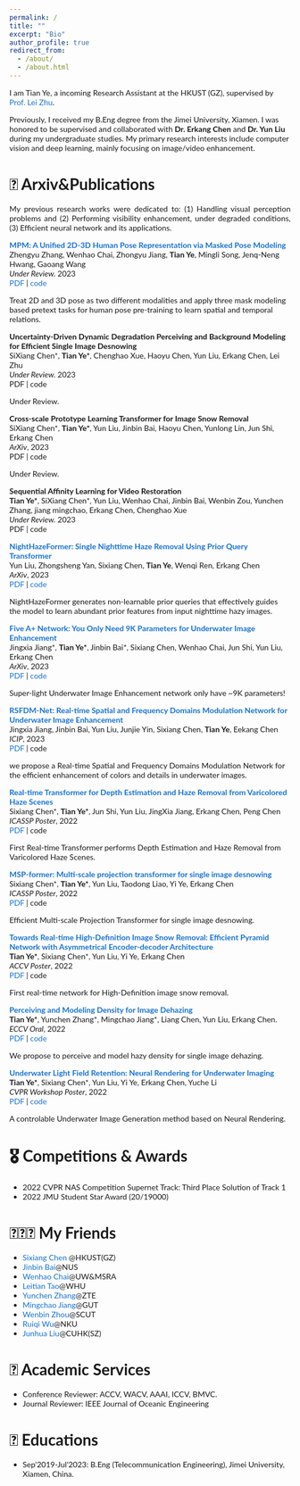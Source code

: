 ```yaml
---
permalink: /
title: ""
excerpt: "Bio"
author_profile: true
redirect_from: 
  - /about/
  - /about.html
---
```

<!-- bundle exec jekyll serve -->
I am Tian Ye, a incoming Research Assistant at the HKUST (GZ), supervised by [Prof. Lei Zhu](https://sites.google.com/site/indexlzhu/home). 

Previously, I received my B.Eng degree from the Jimei University, Xiamen. I was honored to be supervised and collaborated with **Dr. Erkang Chen** and **Dr. Yun Liu** during my undergraduate studies.
My primary research interests include computer vision and deep learning, mainly focusing on image/video enhancement.

# 📝 Arxiv&Publications
<p style='text-align: justify;'> My previous research works were dedicated to: (1) Handling visual perception problems and (2) Performing visibility enhancement, under degraded conditions, (3) Efficient neural network and its applications. </p>

<style type="text/css">
    /* Color scheme stolen from Sergey Karayev */
    a {
    color: #1772d0;
    text-decoration:none !important;
    }
    a:focus, a:hover {
    color: #f09228;
    text-decoration:none !important;
    }
    table,td,th,tr{
    	border:none !important;
    }
    body,td,th,tr,p,a {
    font-family: 'Lato', Verdana, Helvetica, sans-serif;
    font-size: 14px
    }
    strong {
    font-family: 'Lato', Verdana, Helvetica, sans-serif;
    font-size: 14px;
    }
    heading {
    font-family: 'Lato', Verdana, Helvetica, sans-serif;
    font-size: 22px;
    }
    papertitle {
    font-family: 'Lato', Verdana, Helvetica, sans-serif;
    font-size: 14px;
    font-weight: 700
    }
    papertitle_just {
    font-family: 'Lato', Verdana, Helvetica, sans-serif;
    font-size: 14px;
    font-weight: 700;
    text-align: justify
    }
    name {
    font-family: 'Lato', Verdana, Helvetica, sans-serif;
    font-size: 32px;
    }
    .one
    {
    width: 160px;
    height: 160px;
    position: relative;
    }
    .two
    {
    width: 160px;
    height: 160px;
    position: absolute;
    transition: opacity .2s ease-in-out;
    -moz-transition: opacity .2s ease-in-out;
    -webkit-transition: opacity .2s ease-in-out;
    }
    .fade {
     transition: opacity .2s ease-in-out;
     -moz-transition: opacity .2s ease-in-out;
     -webkit-transition: opacity .2s ease-in-out;
    }
    span.highlight {
        background-color: #ffffd0;
    }
</style>
<!-- ################################  CONTENT START  ##################################################-->
<!-- <table width="100%" align="center" border="0" cellspacing="0" cellpadding="10"> -->

<tbody>





<!-- ###################################################################################################-->
<!-- Paper V ShadowDiffusion-->
<!-- <tr onmouseout="submit23_shadowdiffusion_stop()" onmouseover="submit23_shadowdiffusion_start()" > -->
<td width="20%">
<!-- <div class="one"> -->
<!-- <div class="two" id = 'submit23_shadowdiffusion_image'><img src='./files/submit23_after.png'></div>
<img src='./files/submit23_before.png'> -->
<!-- </div> -->
<script type="text/javascript">
// function submit23_shadowdiffusion_start() {
// document.getElementById('submit23_shadowdiffusion_image').style.opacity = "1";
// }
// function submit23_shadowdiffusion_stop() {
// document.getElementById('submit23_shadowdiffusion_image').style.opacity = "0";
// }
// submit23_shadowdiffusion_stop()
</script>
</td>
<td valign="top" width="80%">
  <a href="https://arxiv.org/abs/2306.17201">
    <papertitle_just>MPM: A Unified 2D-3D Human Pose Representation via Masked Pose Modeling </papertitle_just>     
  </a>
  <br>
Zhengyu Zhang, Wenhao Chai, Zhongyu Jiang, <strong>Tian Ye</strong>, Mingli Song, Jenq-Neng Hwang, Gaoang Wang 
  <br>
<em>Under Review.</em> 2023 <br>
<a href="https://arxiv.org/abs/2306.17201">PDF</a>
|
<a href="https://github.com/vvirgooo2/MPM">code</a>
<p>Treat 2D and 3D pose as two different modalities and apply three mask modeling based pretext tasks for human pose pre-training to learn spatial and temporal relations.</p>
</td>

<!-- Paper V ShadowDiffusion -->
<!-- ###################################################################################################-->
  




<!-- ###################################################################################################-->
<!-- Paper V ShadowDiffusion-->
<!-- <tr onmouseout="submit23_shadowdiffusion_stop()" onmouseover="submit23_shadowdiffusion_start()" > -->
<td width="20%">
<!-- <div class="one"> -->
<!-- <div class="two" id = 'submit23_shadowdiffusion_image'><img src='./files/submit23_after.png'></div>
<img src='./files/submit23_before.png'> -->
</td>
<td valign="top" width="80%">
  <a href="">
    <papertitle_just>Uncertainty-Driven Dynamic Degradation Perceiving and Background Modeling for Efficient Single Image Desnowing</papertitle_just>     
  </a>
  <br>
SiXiang Chen*, <strong>Tian Ye*</strong>, Chenghao Xue, Haoyu Chen, Yun Liu, Erkang Chen, Lei Zhu
  <br>
<em>Under Review.</em> 2023 <br>
<a href="">PDF</a>
|
<a href="">code</a>
<p>Under Review.</p>
</td>

<!-- Paper V ShadowDiffusion -->
<!-- ###################################################################################################-->


<!-- ###################################################################################################-->
<!-- Paper V ShadowDiffusion-->
<!-- <tr onmouseout="submit23_shadowdiffusion_stop()" onmouseover="submit23_shadowdiffusion_start()" > -->
<td width="20%">
<!-- <div class="one"> -->
<!-- <div class="two" id = 'submit23_shadowdiffusion_image'><img src='./files/submit23_after.png'></div>
<img src='./files/submit23_before.png'> -->
</td>
<td valign="top" width="80%">
  <a href="">
    <papertitle_just>Cross-scale Prototype Learning Transformer for Image Snow Removal </papertitle_just>     
  </a>
  <br>
SiXiang Chen*, <strong>Tian Ye*</strong>, Yun Liu, Jinbin Bai, Haoyu Chen, Yunlong Lin, Jun Shi, Erkang Chen
  <br>
<em>ArXiv</em>, 2023 <br>
<a href="">PDF</a>
|
<a href="">code</a>
<p>Under Review.</p>
</td>

<!-- Paper V ShadowDiffusion -->
<!-- ###################################################################################################-->
  
<!-- ###################################################################################################-->
<!-- Paper V ShadowDiffusion-->
<!-- <tr onmouseout="submit23_shadowdiffusion_stop()" onmouseover="submit23_shadowdiffusion_start()" > -->
<td width="20%">
<!-- <div class="one"> -->
<!-- <div class="two" id = 'submit23_shadowdiffusion_image'><img src='./files/submit23_after.png'></div>
<img src='./files/submit23_before.png'> -->
<!-- </div> -->
<script type="text/javascript">
// function submit23_shadowdiffusion_start() {
// document.getElementById('submit23_shadowdiffusion_image').style.opacity = "1";
// }
// function submit23_shadowdiffusion_stop() {
// document.getElementById('submit23_shadowdiffusion_image').style.opacity = "0";
// }
// submit23_shadowdiffusion_stop()
</script>
</td>
<td valign="top" width="80%">
  <a href="">
    <papertitle_just>Sequential Affinity Learning for Video Restoration</papertitle_just>     
  </a>
  <br>
<strong>Tian Ye*</strong>, SiXiang Chen*, Yun Liu, Wenhao Chai, Jinbin Bai, Wenbin Zou, Yunchen Zhang, jiang mingchao, Erkang Chen, Chenghao Xue
  <br>
<em>Under Review.</em> 2023 <br>
<a href="">PDF</a>
|
<a href="">code</a>
<p></p>
</td>

<!-- Paper V ShadowDiffusion -->
<!-- ###################################################################################################-->
  



<!-- ###################################################################################################-->
<!-- Paper V ShadowDiffusion-->
<!-- <tr onmouseout="submit23_shadowdiffusion_stop()" onmouseover="submit23_shadowdiffusion_start()" > -->
<td width="20%">
<!-- <div class="one"> -->
<!-- <div class="two" id = 'submit23_shadowdiffusion_image'><img src='./files/submit23_after.png'></div>
<img src='./files/submit23_before.png'> -->
<!-- </div> -->
<script type="text/javascript">
// function submit23_shadowdiffusion_start() {
// document.getElementById('submit23_shadowdiffusion_image').style.opacity = "1";
// }
// function submit23_shadowdiffusion_stop() {
// document.getElementById('submit23_shadowdiffusion_image').style.opacity = "0";
// }
// submit23_shadowdiffusion_stop()
</script>
</td>
<td valign="top" width="80%">
  <a href="https://arxiv.org/pdf/2305.09533.pdf">
    <papertitle_just>NightHazeFormer: Single Nighttime Haze Removal Using Prior Query Transformer</papertitle_just>     
  </a>
  <br>
Yun Liu, Zhongsheng Yan, Sixiang Chen, <strong>Tian Ye</strong>, Wenqi Ren, Erkang Chen
  <br>
<em>ArXiv</em>, 2023 <br>
<a href="https://arxiv.org/pdf/2305.09533.pdf">PDF</a>
|
<a href="https://github.com/Owen718/NightHazeFormer">code</a>
<p>NightHazeFormer generates non-learnable prior queries that effectively guides the model to learn abundant prior features from input nighttime hazy images.</p>
</td>

<!-- Paper V ShadowDiffusion -->
<!-- ###################################################################################################-->
  


<!-- ###################################################################################################-->
<!-- Paper V ShadowDiffusion-->
<!-- <tr onmouseout="submit23_shadowdiffusion_stop()" onmouseover="submit23_shadowdiffusion_start()" > -->
<td width="20%">
<!-- <div class="one"> -->
<!-- <div class="two" id = 'submit23_shadowdiffusion_image'><img src='./files/submit23_after.png'></div>
<img src='./files/submit23_before.png'> -->
<!-- </div> -->
<script type="text/javascript">
// function submit23_shadowdiffusion_start() {
// document.getElementById('submit23_shadowdiffusion_image').style.opacity = "1";
// }
// function submit23_shadowdiffusion_stop() {
// document.getElementById('submit23_shadowdiffusion_image').style.opacity = "0";
// }
// submit23_shadowdiffusion_stop()
</script>
</td>
<td valign="top" width="80%">
  <a href="https://arxiv.org/pdf/2305.08824">
    <papertitle_just>Five A+ Network: You Only Need 9K Parameters for Underwater Image Enhancement</papertitle_just>     
  </a>
  <br>
Jingxia Jiang*, <strong>Tian Ye*</strong>, Jinbin Bai*, Sixiang Chen, Wenhao Chai, Jun Shi, Yun Liu, Erkang Chen
  <br>
<em>ArXiv</em>, 2023 <br>
<a href="https://arxiv.org/pdf/2305.08824">PDF</a>
|
<a href="https://github.com/Owen718/FiveAPlus-Network">code</a>
<p>Super-light Underwater Image Enhancement network only have ~9K parameters!</p>
</td>

<!-- Paper V ShadowDiffusion -->
<!-- ###################################################################################################-->
  



<!-- ###################################################################################################-->
<!-- Paper V ShadowDiffusion-->
<!-- <tr onmouseout="submit23_shadowdiffusion_stop()" onmouseover="submit23_shadowdiffusion_start()" > -->
<td width="20%">
<!-- <div class="one"> -->
<!-- <div class="two" id = 'submit23_shadowdiffusion_image'><img src='./files/submit23_after.png'></div>
<img src='./files/submit23_before.png'> -->
<!-- </div> -->
<script type="text/javascript">
// function submit23_shadowdiffusion_start() {
// document.getElementById('submit23_shadowdiffusion_image').style.opacity = "1";
// }
// function submit23_shadowdiffusion_stop() {
// document.getElementById('submit23_shadowdiffusion_image').style.opacity = "0";
// }
// submit23_shadowdiffusion_stop()
</script>
</td>
<td valign="top" width="80%">
  <a href="https://arxiv.org/pdf/2302.12186">
    <papertitle_just>RSFDM-Net: Real-time Spatial and Frequency Domains Modulation Network for Underwater Image Enhancement</papertitle_just>     
  </a>
  <br>
Jingxia Jiang, Jinbin Bai, Yun Liu, Junjie Yin, Sixiang Chen, <strong>Tian Ye</strong>, Eekang Chen
  <br>
<em>ICIP</em>, 2023 <br>
<a href="https://arxiv.org/pdf/2302.12186">PDF</a>
|
<a href="">code</a>
<p>we propose a Real-time Spatial and Frequency Domains Modulation Network for the efficient enhancement of colors and details in underwater images. </p>
</td>

<!-- Paper V ShadowDiffusion -->
<!-- ###################################################################################################-->
  





<!-- ###################################################################################################-->
<!-- Paper V ShadowDiffusion-->
<!-- <tr onmouseout="submit23_shadowdiffusion_stop()" onmouseover="submit23_shadowdiffusion_start()" > -->
<td width="20%">
<!-- <div class="one"> -->
<!-- <div class="two" id = 'submit23_shadowdiffusion_image'><img src='./files/submit23_after.png'></div>
<img src='./files/submit23_before.png'> -->
<!-- </div> -->
<script type="text/javascript">
// function submit23_shadowdiffusion_start() {
// document.getElementById('submit23_shadowdiffusion_image').style.opacity = "1";
// }
// function submit23_shadowdiffusion_stop() {
// document.getElementById('submit23_shadowdiffusion_image').style.opacity = "0";
// }
// submit23_shadowdiffusion_stop()
</script>
</td>
<td valign="top" width="80%">
  <a href="https://ieeexplore.ieee.org/abstract/document/10096828">
    <papertitle_just>Real-time Transformer for Depth Estimation and Haze Removal from Varicolored Haze Scenes</papertitle_just>     
  </a>
  <br>
Sixiang Chen*, <strong>Tian Ye*</strong>, Jun Shi, Yun Liu, JingXia Jiang, Erkang Chen, Peng Chen 
  <br>
<em>ICASSP Poster</em>, 2022 <br>
<a href="https://ieeexplore.ieee.org/abstract/document/10096828">PDF</a>
|
<a href="">code</a>
<p>First Real-time Transformer performs Depth Estimation and Haze Removal from Varicolored Haze Scenes.</p>
</td>

<!-- Paper V ShadowDiffusion -->
<!-- ###################################################################################################-->
  
<!-- ###################################################################################################-->
<!-- Paper IV Reflectance, AAAI'23 -->
<!-- <tr onmouseout="aaai23_reflectance_stop()" onmouseover="aaai23_reflectance_start()" > -->
<td width="20%">
<!-- <div class="one"> -->
<!-- <div class="two" id = 'aaai23_reflectance_image'><img src='./files/aaai23_after.jpg'></div>
<img src='./files/aaai23_before.jpg'> -->
<!-- </div> -->
<script type="text/javascript">
// function aaai23_reflectance_start() {
// document.getElementById('aaai23_reflectance_image').style.opacity = "1";
// }
// function aaai23_reflectance_stop() {
// document.getElementById('aaai23_reflectance_image').style.opacity = "0";
// }
// aaai23_reflectance_stop()
</script>
</td>
<td valign="top" width="80%">
  <a href="https://ieeexplore.ieee.org/abstract/document/10095605">
    <papertitle_just>MSP-former: Multi-scale projection transformer for single image desnowing</papertitle_just>     
  </a>
  <br>
  Sixiang Chen*, <strong>Tian Ye*</strong>, Yun Liu, Taodong Liao, Yi Ye, Erkang Chen
  <!-- <strong>Yeying Jin</strong>, Ruoteng Li, Wenhan Yang, Robby T. Tan
   -->
  <br>
<em>ICASSP Poster</em>, 2022 <br>
<a href="https://ieeexplore.ieee.org/abstract/document/10095605">PDF</a>
|
<a href="">code</a> 
<p>Efficient Multi-scale Projection Transformer for single image desnowing.</p>
</td>

<!-- Paper IV Reflectance, AAAI'23 -->
<!-- ###################################################################################################-->
  
<!-- ###################################################################################################-->
<!-- Paper IV Reflectance, AAAI'23 -->
<!-- <tr onmouseout="aaai23_reflectance_stop()" onmouseover="aaai23_reflectance_start()" > -->
<td width="20%">
<!-- <div class="one"> -->
<!-- <div class="two" id = 'aaai23_reflectance_image'><img src='./files/aaai23_after.jpg'></div>
<img src='./files/aaai23_before.jpg'> -->
<!-- </div> -->
<script type="text/javascript">
// function aaai23_reflectance_start() {
// document.getElementById('aaai23_reflectance_image').style.opacity = "1";
// }
// function aaai23_reflectance_stop() {
// document.getElementById('aaai23_reflectance_image').style.opacity = "0";
// }
// aaai23_reflectance_stop()
</script>
</td>
<td valign="top" width="80%">
  <a href="https://openaccess.thecvf.com/content/ACCV2022/papers/Ye_Towards_Real-time_High-Definition_Image_Snow_Removal_Efficient_Pyramid_Network_with_ACCV_2022_paper.pdf">
    <papertitle_just>Towards Real-time High-Definition Image Snow Removal: Efficient Pyramid Network with Asymmetrical Encoder-decoder Architecture</papertitle_just>     
  </a>
  <br>
  <strong>Tian Ye*</strong>, Sixiang Chen*, Yun Liu, Yi Ye, Erkang Chen<!-- <strong>Yeying Jin</strong>, Ruoteng Li, Wenhan Yang, Robby T. Tan
   -->
  <br>
<em>ACCV Poster</em>, 2022 <br>
<a href="https://openaccess.thecvf.com/content/ACCV2022/papers/Ye_Towards_Real-time_High-Definition_Image_Snow_Removal_Efficient_Pyramid_Network_with_ACCV_2022_paper.pdf">PDF</a>
|
<a href="">code</a> 
<p>First real-time network for High-Definition image snow removal.</p>
</td>

<!-- Paper IV Reflectance, AAAI'23 -->
<!-- ###################################################################################################-->

<!-- ###################################################################################################-->
<!-- Paper IV Reflectance, AAAI'23 -->
<!-- <tr onmouseout="aaai23_reflectance_stop()" onmouseover="aaai23_reflectance_start()" > -->
<td width="20%">
<!-- <div class="one"> -->
<!-- <div class="two" id = 'aaai23_reflectance_image'><img src='./files/aaai23_after.jpg'></div>
<img src='./files/aaai23_before.jpg'> -->
<!-- </div> -->
<script type="text/javascript">
// function aaai23_reflectance_start() {
// document.getElementById('aaai23_reflectance_image').style.opacity = "1";
// }
// function aaai23_reflectance_stop() {
// document.getElementById('aaai23_reflectance_image').style.opacity = "0";
// }
// aaai23_reflectance_stop()
</script>
</td>
<td valign="top" width="80%">
  <a href="https://link.springer.com/chapter/10.1007/978-3-031-19800-7_8">
    <papertitle_just>Perceiving and Modeling Density for Image Dehazing</papertitle_just>     
  </a>
  <br>
  <strong>Tian Ye*</strong>, Yunchen Zhang*, Mingchao Jiang*, Liang Chen, Yun Liu, Erkang Chen. 
  <!-- <strong>Yeying Jin</strong>, Ruoteng Li, Wenhan Yang, Robby T. Tan
   -->
  <br>
<em>ECCV Oral</em>, 2022 <br>
<a href="https://link.springer.com/chapter/10.1007/978-3-031-19800-7_8">PDF</a>
|
<a href="https://github.com/Owen718/ECCV22-Perceiving-and-Modeling-Density-for-Image-Dehazing">code</a> 
<p>We propose to perceive and model hazy density for single image dehazing.</p>
</td>

<!-- Paper IV Reflectance, AAAI'23 -->
<!-- ###################################################################################################-->

<!-- ###################################################################################################-->
<!-- Paper IV Reflectance, AAAI'23 -->
<!-- <tr onmouseout="aaai23_reflectance_stop()" onmouseover="aaai23_reflectance_start()" > -->
<td width="20%">
<!-- <div class="one"> -->
<!-- <div class="two" id = 'aaai23_reflectance_image'><img src='./files/aaai23_after.jpg'></div>
<img src='./files/aaai23_before.jpg'> -->
<!-- </div> -->
<script type="text/javascript">
// function aaai23_reflectance_start() {
// document.getElementById('aaai23_reflectance_image').style.opacity = "1";
// }
// function aaai23_reflectance_stop() {
// document.getElementById('aaai23_reflectance_image').style.opacity = "0";
// }
// aaai23_reflectance_stop()
</script>
</td>
<td valign="top" width="80%">
  <a href="https://openaccess.thecvf.com/content/CVPR2022W/NTIRE/papers/Ye_Underwater_Light_Field_Retention_Neural_Rendering_for_Underwater_Imaging_CVPRW_2022_paper.pdf">
    <papertitle_just>Underwater Light Field Retention: Neural Rendering for Underwater Imaging</papertitle_just>     
  </a>
  <br>
  <strong>Tian Ye*</strong>, Sixiang Chen*, Yun Liu, Yi Ye, Erkang Chen, Yuche Li
  <!-- <strong>Yeying Jin</strong>, Ruoteng Li, Wenhan Yang, Robby T. Tan
   -->
  <br>
<em>CVPR Workshop Poster</em>, 2022 <br>
<a href="https://openaccess.thecvf.com/content/CVPR2022W/NTIRE/papers/Ye_Underwater_Light_Field_Retention_Neural_Rendering_for_Underwater_Imaging_CVPRW_2022_paper.pdf">PDF</a>
|
<a href="https://github.com/Ephemeral182/UWNR">code</a> 
<p>A controlable Underwater Image Generation method based on Neural Rendering.</p>
</td>



</tbody>


# 🎖 Competitions & Awards
- 2022 CVPR NAS Competition Supernet Track: Third Place Solution of Track 1 
- 2022 JMU Student Star Award  (20/19000)
  
# 🧑‍🤝‍🧑 My Friends
- [Sixiang Chen](https://scholar.google.com/citations?user=EtljKSgAAAAJ&hl=en) @HKUST(GZ)
- [Jinbin Bai](https://noyii.github.io)@NUS
- [Wenhao Chai](http://rese1f.github.io)@UW&MSRA
- [Leitian Tao](https://taoleitian.github.io)@WHU
- [Yunchen Zhang](https://scholar.google.com/citations?user=GogMKLIAAAAJ&hl=en)@ZTE 
- [Mingchao Jiang](https://scholar.google.com/citations?user=-Br9r7-SC6cC&hl=en)@GUT
- [Wenbin Zhou](https://scholar.google.com/citations?user=dfe9NgEAAAAJ&hl=en)@SCUT
- [Ruiqi Wu](https://rq-wu.github.io)@NKU
- [Junhua Liu](http://www.junhualiu.ml)@CUHK(SZ)


# 💬 Academic Services
- Conference Reviewer: ACCV, WACV, AAAI, ICCV, BMVC.
- Journal Reviewer: IEEE Journal of Oceanic Engineering


# 📖 Educations
- Sep'2019-Jul'2023: B.Eng (Telecommunication Engineering), Jimei University, Xiamen, China.



<script type="text/javascript" id="clustrmaps" src="//clustrmaps.com/map_v2.js?d=KKPhQ-LXT8mek63h4Oa8BltFlbFsTTwZkLrrWb3wFEs&cl=ffffff&w=a"></script>
